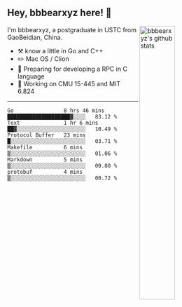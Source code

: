 ## Hey, bbbearxyz here! :wave:

<img align="right" alt="bbbearxyz's github stats" width="40%" src="https://github-readme-stats.vercel.app/api?username=bbbearxyz&show_icons=true">

I'm bbbearxyz, a postgraduate in USTC from GaoBeidian, China.

-   :hammer_and_pick:    know a little in Go and C++
-   :pencil2: Mac OS / Clion
-   :seedling: Preparing for developing a RPC in C language 
-   :thinking: Working on CMU 15-445 and MIT 6.824
---
<!--START_SECTION:waka-->

```text
Go                8 hrs 46 mins   ████████████████████▓░░░░   83.12 %
Text              1 hr 6 mins     ██▓░░░░░░░░░░░░░░░░░░░░░░   10.49 %
Protocol Buffer   23 mins         █░░░░░░░░░░░░░░░░░░░░░░░░   03.71 %
Makefile          6 mins          ▒░░░░░░░░░░░░░░░░░░░░░░░░   01.06 %
Markdown          5 mins          ▒░░░░░░░░░░░░░░░░░░░░░░░░   00.80 %
protobuf          4 mins          ▒░░░░░░░░░░░░░░░░░░░░░░░░   00.72 %
```

<!--END_SECTION:waka-->
